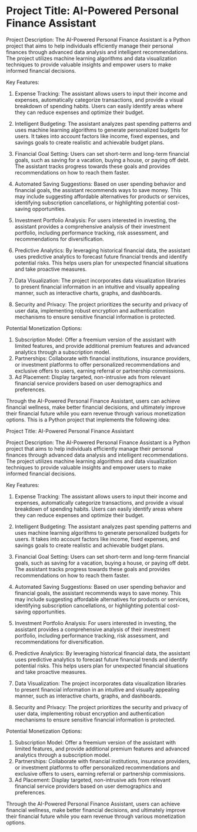 # Project Title: AI-Powered Personal Finance Assistant

Project Description:
The AI-Powered Personal Finance Assistant is a Python project that aims to help individuals efficiently manage their personal finances through advanced data analysis and intelligent recommendations. The project utilizes machine learning algorithms and data visualization techniques to provide valuable insights and empower users to make informed financial decisions.

Key Features:
1. Expense Tracking: The assistant allows users to input their income and expenses, automatically categorize transactions, and provide a visual breakdown of spending habits. Users can easily identify areas where they can reduce expenses and optimize their budget.

2. Intelligent Budgeting: The assistant analyzes past spending patterns and uses machine learning algorithms to generate personalized budgets for users. It takes into account factors like income, fixed expenses, and savings goals to create realistic and achievable budget plans.

3. Financial Goal Setting: Users can set short-term and long-term financial goals, such as saving for a vacation, buying a house, or paying off debt. The assistant tracks progress towards these goals and provides recommendations on how to reach them faster.

4. Automated Saving Suggestions: Based on user spending behavior and financial goals, the assistant recommends ways to save money. This may include suggesting affordable alternatives for products or services, identifying subscription cancellations, or highlighting potential cost-saving opportunities.

5. Investment Portfolio Analysis: For users interested in investing, the assistant provides a comprehensive analysis of their investment portfolio, including performance tracking, risk assessment, and recommendations for diversification.

6. Predictive Analytics: By leveraging historical financial data, the assistant uses predictive analytics to forecast future financial trends and identify potential risks. This helps users plan for unexpected financial situations and take proactive measures.

7. Data Visualization: The project incorporates data visualization libraries to present financial information in an intuitive and visually appealing manner, such as interactive charts, graphs, and dashboards.

8. Security and Privacy: The project prioritizes the security and privacy of user data, implementing robust encryption and authentication mechanisms to ensure sensitive financial information is protected.

Potential Monetization Options:
1. Subscription Model: Offer a freemium version of the assistant with limited features, and provide additional premium features and advanced analytics through a subscription model.
2. Partnerships: Collaborate with financial institutions, insurance providers, or investment platforms to offer personalized recommendations and exclusive offers to users, earning referral or partnership commissions.
3. Ad Placement: Display targeted, non-intrusive ads from relevant financial service providers based on user demographics and preferences.

Through the AI-Powered Personal Finance Assistant, users can achieve financial wellness, make better financial decisions, and ultimately improve their financial future while you earn revenue through various monetization options.
This is a Python project that implements the following idea:

Project Title: AI-Powered Personal Finance Assistant

Project Description:
The AI-Powered Personal Finance Assistant is a Python project that aims to help individuals efficiently manage their personal finances through advanced data analysis and intelligent recommendations. The project utilizes machine learning algorithms and data visualization techniques to provide valuable insights and empower users to make informed financial decisions.

Key Features:
1. Expense Tracking: The assistant allows users to input their income and expenses, automatically categorize transactions, and provide a visual breakdown of spending habits. Users can easily identify areas where they can reduce expenses and optimize their budget.

2. Intelligent Budgeting: The assistant analyzes past spending patterns and uses machine learning algorithms to generate personalized budgets for users. It takes into account factors like income, fixed expenses, and savings goals to create realistic and achievable budget plans.

3. Financial Goal Setting: Users can set short-term and long-term financial goals, such as saving for a vacation, buying a house, or paying off debt. The assistant tracks progress towards these goals and provides recommendations on how to reach them faster.

4. Automated Saving Suggestions: Based on user spending behavior and financial goals, the assistant recommends ways to save money. This may include suggesting affordable alternatives for products or services, identifying subscription cancellations, or highlighting potential cost-saving opportunities.

5. Investment Portfolio Analysis: For users interested in investing, the assistant provides a comprehensive analysis of their investment portfolio, including performance tracking, risk assessment, and recommendations for diversification.

6. Predictive Analytics: By leveraging historical financial data, the assistant uses predictive analytics to forecast future financial trends and identify potential risks. This helps users plan for unexpected financial situations and take proactive measures.

7. Data Visualization: The project incorporates data visualization libraries to present financial information in an intuitive and visually appealing manner, such as interactive charts, graphs, and dashboards.

8. Security and Privacy: The project prioritizes the security and privacy of user data, implementing robust encryption and authentication mechanisms to ensure sensitive financial information is protected.

Potential Monetization Options:
1. Subscription Model: Offer a freemium version of the assistant with limited features, and provide additional premium features and advanced analytics through a subscription model.
2. Partnerships: Collaborate with financial institutions, insurance providers, or investment platforms to offer personalized recommendations and exclusive offers to users, earning referral or partnership commissions.
3. Ad Placement: Display targeted, non-intrusive ads from relevant financial service providers based on user demographics and preferences.

Through the AI-Powered Personal Finance Assistant, users can achieve financial wellness, make better financial decisions, and ultimately improve their financial future while you earn revenue through various monetization options.